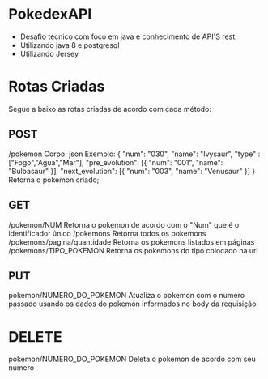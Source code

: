 # PokedexAPI
- Desafio técnico com foco em java e conhecimento de API'S rest.
- Utilizando java 8 e postgresql
- Utilizando Jersey
# Rotas Criadas
Segue a baixo as rotas criadas de acordo com cada método:
## POST
/pokemon
Corpo: json
Exemplo:
        {
            "num": "030",
            "name": "Ivysaur",
            "type" : ["Fogo","Agua","Mar"],
            "pre_evolution": [{
              "num": "001",
              "name": "Bulbasaur"
            }],
            "next_evolution": [{
              "num": "003",
              "name": "Venusaur"
            }]
          }
  Retorna o pokemon criado;
## GET
/pokemon/NUM
Retorna o pokemon de acordo com o "Num" que é o identificador único
/pokemons
Retorna todos os pokemons
/pokemons/pagina/quantidade
Retorna os pokemons listados em páginas
/pokemons/TIPO_POKEMON
Retorna os pokemons do tipo colocado na url

## PUT
pokemon/NUMERO_DO_POKEMON
Atualiza o pokemon com o numero passado usando os dados do pokemon informados no body da requisição.

# DELETE
pokemon/NUMERO_DO_POKEMON
Deleta o pokemon de acordo com seu número



